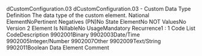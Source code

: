 

dCustomConfiguration.03
dCustomConfiguration.03 - Custom Data Type
Definition
The data type of the custom element.
National ElementNoPertinent Negatives (PN)No
State ElementNo
NOT ValuesNo
Version 2 Element
Is NillableNo
UsageMandatory
Recurrence1 : 1
Code List
CodeDescription
9902001Binary
9902003Date/Time
9902005Integer/Number
9902007Other
9902009Text/String
9902011Boolean
Data Element Comment